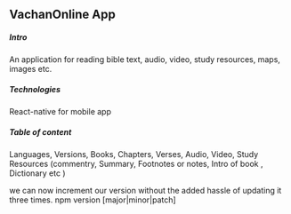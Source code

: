 
## VachanOnline App
##### Intro
An application for reading bible text, audio, video, study resources, maps, images etc.
##### Technologies 
React-native for mobile app  
##### Table of content 
Languages,
Versions,
Books,
Chapters,
Verses,
Audio,
Video,
Study Resources
  (commentry,
   Summary,
   Footnotes or notes,
   Intro of book ,
   Dictionary etc )

we can now increment our version without the added hassle of updating it three times.
npm version [major|minor|patch]
